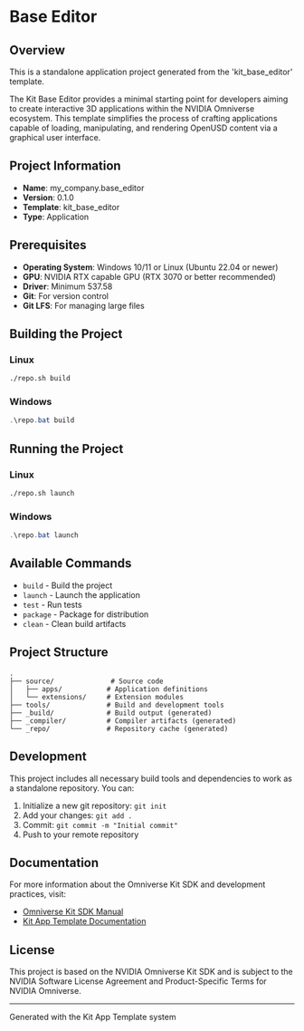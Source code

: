 # Base Editor

## Overview

This is a standalone application project generated from the 'kit_base_editor' template.

The Kit Base Editor provides a minimal starting point for developers aiming to create
interactive 3D applications within the NVIDIA Omniverse ecosystem. This template
simplifies the process of crafting applications capable of loading, manipulating,
and rendering OpenUSD content via a graphical user interface.


## Project Information

- **Name**: my_company.base_editor
- **Version**: 0.1.0
- **Template**: kit_base_editor
- **Type**: Application

## Prerequisites

- **Operating System**: Windows 10/11 or Linux (Ubuntu 22.04 or newer)
- **GPU**: NVIDIA RTX capable GPU (RTX 3070 or better recommended)
- **Driver**: Minimum 537.58
- **Git**: For version control
- **Git LFS**: For managing large files

## Building the Project

### Linux
```bash
./repo.sh build
```

### Windows
```powershell
.\repo.bat build
```

## Running the Project

### Linux
```bash
./repo.sh launch
```

### Windows
```powershell
.\repo.bat launch
```

## Available Commands

- `build` - Build the project
- `launch` - Launch the application
- `test` - Run tests
- `package` - Package for distribution
- `clean` - Clean build artifacts

## Project Structure

```
.
├── source/              # Source code
│   ├── apps/           # Application definitions
│   └── extensions/     # Extension modules
├── tools/              # Build and development tools
├── _build/             # Build output (generated)
├── _compiler/          # Compiler artifacts (generated)
└── _repo/              # Repository cache (generated)
```

## Development

This project includes all necessary build tools and dependencies to work as a standalone repository. You can:

1. Initialize a new git repository: `git init`
2. Add your changes: `git add .`
3. Commit: `git commit -m "Initial commit"`
4. Push to your remote repository

## Documentation

For more information about the Omniverse Kit SDK and development practices, visit:
- [Omniverse Kit SDK Manual](https://docs.omniverse.nvidia.com/kit/docs/kit-manual/latest/index.html)
- [Kit App Template Documentation](https://docs.omniverse.nvidia.com/kit/docs/kit-app-template/latest/docs/intro.html)

## License

This project is based on the NVIDIA Omniverse Kit SDK and is subject to the NVIDIA Software License Agreement and Product-Specific Terms for NVIDIA Omniverse.

---

Generated with the Kit App Template system
